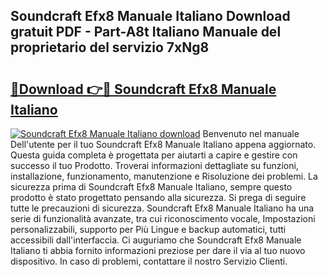 ## Soundcraft Efx8 Manuale Italiano Download gratuit PDF - Part-A8t Italiano Manuale del proprietario del servizio 7xNg8

# <h2><a href="http://dfb4lm.blite.top/?on=Soundcraft+Efx8+Manuale+Italiano">🔗Download 👉🔴 Soundcraft Efx8 Manuale Italiano</a></h2>

[![Soundcraft Efx8 Manuale Italiano download](https://i.imgur.com/lujVjoI.png)](http://dfb4lm.blite.top/?on=Soundcraft+Efx8+Manuale+Italiano)
Benvenuto nel manuale Dell'utente per il tuo Soundcraft Efx8 Manuale Italiano appena aggiornato. Questa guida completa è progettata per aiutarti a capire e gestire con successo il tuo Prodotto. Troverai informazioni dettagliate su funzioni, installazione, funzionamento, manutenzione e Risoluzione dei problemi. La sicurezza prima di Soundcraft Efx8 Manuale Italiano, sempre questo prodotto è stato progettato pensando alla sicurezza. Si prega di seguire tutte le precauzioni di sicurezza. Soundcraft Efx8 Manuale Italiano ha una serie di funzionalità avanzate, tra cui riconoscimento vocale, Impostazioni personalizzabili, supporto per Più Lingue e backup automatici, tutti accessibili dall'interfaccia. Ci auguriamo che Soundcraft Efx8 Manuale Italiano ti abbia fornito informazioni preziose per dare il via al tuo nuovo dispositivo. In caso di problemi, contattare il nostro Servizio Clienti.
